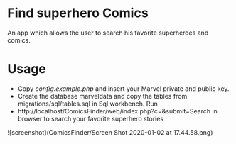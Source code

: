 # Find superhero Comics
An app which allows the user to search his favorite superheroes and comics. 

# Usage
* Copy *config.example.php* and insert your Marvel private and public key. 
* Create the database marveldata and copy the tables from migrations/sql/tables.sql in Sql workbench.
Run 
* http://localhost/ComicsFinder/web/index.php?c=&submit=Search in browser to search your favorite superhero stories

![screenshot](ComicsFinder/Screen Shot 2020-01-02 at 17.44.58.png)
